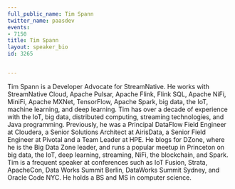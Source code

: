 ---
full_public_name: Tim Spann
twitter_name: paasdev
events:
- 7150
title: Tim Spann
layout: speaker_bio
id: 3265

---
Tim Spann is a Developer Advocate for StreamNative. He works with StreamNative Cloud, Apache Pulsar, Apache Flink, Flink SQL, Apache NiFi, MiniFi, Apache MXNet, TensorFlow, Apache Spark, big data, the IoT, machine learning, and deep learning. Tim has over a decade of experience with the IoT, big data, distributed computing, streaming technologies, and Java programming. Previously, he was a Principal DataFlow Field Engineer at Cloudera, a Senior Solutions Architect at AirisData, a Senior Field Engineer at Pivotal and a Team Leader at HPE. He blogs for DZone, where he is the Big Data Zone leader, and runs a popular meetup in Princeton on big data, the IoT, deep learning, streaming, NiFi, the blockchain, and Spark. Tim is a frequent speaker at conferences such as IoT Fusion, Strata, ApacheCon, Data Works Summit Berlin, DataWorks Summit Sydney, and Oracle Code NYC. He holds a BS and MS in computer science.
